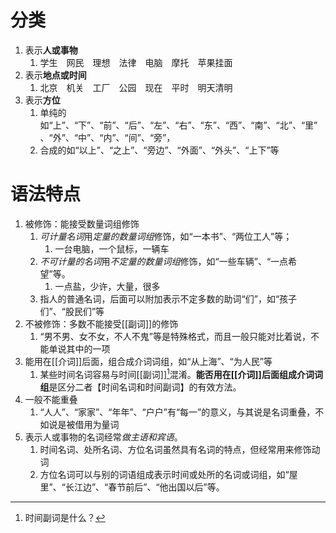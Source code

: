 # 分类
1. 表示**人或事物**
	1. 学生　网民　理想　法律　电脑　摩托　苹果挂面
2. 表示**地点或时间**
	1. 北京　机关　工厂　公园　现在　平时　明天清明
3. 表示**方位**
	1. 单纯的如“上”、“下”、“前”、“后”、“左”、“右”、“东”、“西”、“南”、“北”、“里”、“外”、“中”、“内”、“间”、“旁”，
	2. 合成的如“以上”、“之上”、“旁边”、“外面”、“外头”、“上下”等

# 语法特点
1. 被修饰：能接受数量词组修饰
	1. *可计量名词*用*定量的数量词组*修饰，如“一本书”、“两位工人”等；
		1. 一台电脑，一个鼠标，一辆车
	2. *不可计量的名词*用*不定量的数量词组*修饰，如“一些车辆”、“一点希望”等。
		1. 一点盐，少许，大量，很多
	3. 指人的普通名词，后面可以附加表示不定多数的助词“们”，如“孩子们”、“股民们”等
2. 不被修饰：多数不能接受[[副词]]的修饰
	1. “男不男、女不女，不人不鬼”等是特殊格式，而且一般只能对比着说，不能单说其中的一项
3. 能用在[[介词]]后面，组合成介词词组，如“从上海”、“为人民”等
	1. 某些时间名词容易与时间[[副词]][^1]混淆。**能否用在[[介词]]后面组成介词词组**是区分二者【时间名词和时间副词】的有效方法。
4. 一般不能重叠
	1. “人人”、“家家”、“年年”、“户户”有“每一”的意义，与其说是名词重叠，不如说是被借用为量词
5. 表示人或事物的名词经常*做主语和宾语*。
	1. 时间名词、处所名词、方位名词虽然具有名词的特点，但经常用来修饰动词
	2. 方位名词可以与别的词语组成表示时间或处所的名词或词组，如“屋里”、“长江边”、“春节前后”、“他出国以后”等。

[^1]: 时间副词是什么？
